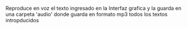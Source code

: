 Reproduce en voz el texto ingresado en la Interfaz grafica y la guarda en una carpeta 'audio' donde guarda en formato mp3 todos los textos intropducidos
